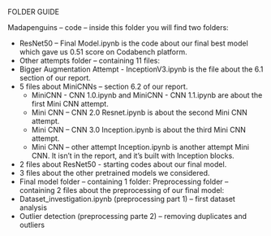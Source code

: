 FOLDER GUIDE

Madapenguins – code – inside this folder you will find two folders:

-	ResNet50 – Final Model.ipynb is the code about our final best model which gave us 0.51 score on Codabench platform.
-	Other attempts folder – containing 11 files:
  - Bigger Augmentation Attempt - InceptionV3.ipynb is the file about the 6.1 section of our report.
  - 5 files about MiniCNNs – section 6.2 of our report.
    - MiniCNN - CNN 1.0.ipynb and  MiniCNN - CNN 1.1.ipynb are about the first Mini CNN attempt.
    - Mini CNN – CNN 2.0 Resnet.ipynb is about the second Mini CNN attempt.
    - Mini CNN – CNN 3.0 Inception.ipynb is about the third Mini CNN attempt.
    - Mini CNN – other attempt Inception.ipynb is another attempt Mini CNN. It isn’t in the report, and it’s built with Inception blocks.
  - 2 files about ResNet50 - starting codes about our final model.
  - 3 files about the other pretrained models we considered.
-	Final model folder – containing 1 folder: Preprocessing folder – containing 2 files about the preprocessing of our final model:
  - Dataset_investigation.ipynb (preprocessing part 1) – first dataset analysis
  - Outlier detection (preprocessing parte 2) – removing duplicates and outliers
